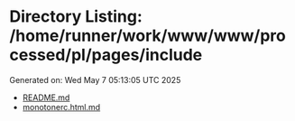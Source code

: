 # Directory Listing: /home/runner/work/www/www/processed/pl/pages/include
Generated on: Wed May  7 05:13:05 UTC 2025

- [README.md](README.md)
- [monotonerc.html.md](monotonerc.html.md)
